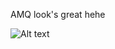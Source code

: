 AMQ look's great hehe

![Alt text](https://user-images.githubusercontent.com/97061610/147980833-0c78e14a-0d23-48fb-9a07-40aa1d244035.png "Preview")
